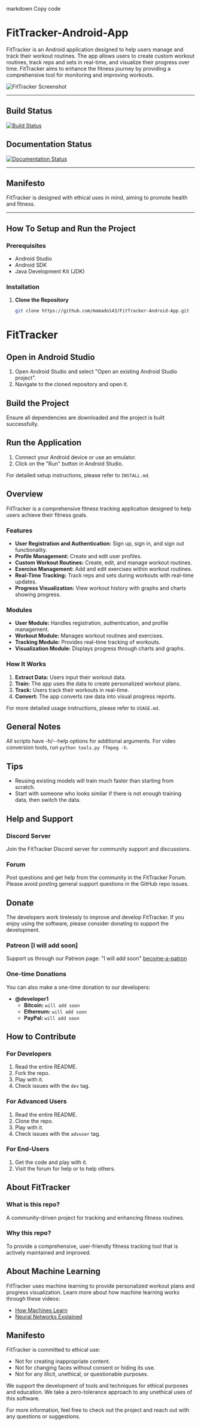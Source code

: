 markdown
Copy code
# FitTracker-Android-App

FitTracker is an Android application designed to help users manage and track their workout routines. The app allows users to create custom workout routines, track reps and sets in real-time, and visualize their progress over time. FitTracker aims to enhance the fitness journey by providing a comprehensive tool for monitoring and improving workouts.

![FitTracker Screenshot](path/to/screenshot.png)

---

## Build Status

[![Build Status](link-to-build-status-badge)](link-to-build-details)

## Documentation Status

[![Documentation Status](link-to-documentation-status-badge)](link-to-documentation-details)

---

## Manifesto

FitTracker is designed with ethical uses in mind, aiming to promote health and fitness.

---

## How To Setup and Run the Project

### Prerequisites

- Android Studio
- Android SDK
- Java Development Kit (JDK)

### Installation

1. **Clone the Repository**

   ```bash
   git clone https://github.com/mamado143/FitTracker-Android-App.git

# FitTracker

## Open in Android Studio

1. Open Android Studio and select "Open an existing Android Studio project".
2. Navigate to the cloned repository and open it.

## Build the Project

Ensure all dependencies are downloaded and the project is built successfully.

## Run the Application

1. Connect your Android device or use an emulator.
2. Click on the "Run" button in Android Studio.

For detailed setup instructions, please refer to `INSTALL.md`.

## Overview

FitTracker is a comprehensive fitness tracking application designed to help users achieve their fitness goals.

### Features

* **User Registration and Authentication:** Sign up, sign in, and sign out functionality.
* **Profile Management:** Create and edit user profiles.
* **Custom Workout Routines:** Create, edit, and manage workout routines.
* **Exercise Management:** Add and edit exercises within workout routines.
* **Real-Time Tracking:** Track reps and sets during workouts with real-time updates.
* **Progress Visualization:** View workout history with graphs and charts showing progress.

### Modules

* **User Module:** Handles registration, authentication, and profile management.
* **Workout Module:** Manages workout routines and exercises.
* **Tracking Module:** Provides real-time tracking of workouts.
* **Visualization Module:** Displays progress through charts and graphs.

### How It Works

1. **Extract Data:** Users input their workout data.
2. **Train:** The app uses the data to create personalized workout plans.
3. **Track:** Users track their workouts in real-time.
4. **Convert:** The app converts raw data into visual progress reports.

For more detailed usage instructions, please refer to `USAGE.md`.

## General Notes

All scripts have -h/--help options for additional arguments.
For video conversion tools, run `python tools.py ffmpeg -h`.

## Tips

* Reusing existing models will train much faster than starting from scratch.
* Start with someone who looks similar if there is not enough training data, then switch the data.

## Help and Support

### Discord Server

Join the FitTracker Discord server for community support and discussions.

### Forum

Post questions and get help from the community in the FitTracker Forum. Please avoid posting general support questions in the GitHub repo issues.

## Donate

The developers work tirelessly to improve and develop FitTracker. If you enjoy using the software, please consider donating to support the development.

### Patreon [I will add soon]

Support us through our Patreon page: "I will add soon" [become-a-patron](your-Patreon-lin)

### One-time Donations

You can also make a one-time donation to our developers:

* **@developer1**
    * **Bitcoin:** `will add soon`
    * **Ethereum:** `will add soon`
    * **PayPal:** `will add soon`

## How to Contribute

### For Developers

1. Read the entire README.
2. Fork the repo.
3. Play with it.
4. Check issues with the `dev` tag.

### For Advanced Users

1. Read the entire README.
2. Clone the repo.
3. Play with it.
4. Check issues with the `advuser` tag.

### For End-Users

1. Get the code and play with it.
2. Visit the forum for help or to help others.

## About FitTracker

### What is this repo?

A community-driven project for tracking and enhancing fitness routines.

### Why this repo?

To provide a comprehensive, user-friendly fitness tracking tool that is actively maintained and improved.

## About Machine Learning

FitTracker uses machine learning to provide personalized workout plans and progress visualization. Learn more about how machine learning works through these videos:

* [How Machines Learn](your-video-link)
* [Neural Networks Explained](your-video-link)

## Manifesto

FitTracker is committed to ethical use:

* Not for creating inappropriate content.
* Not for changing faces without consent or hiding its use.
* Not for any illicit, unethical, or questionable purposes.

We support the development of tools and techniques for ethical purposes and education. We take a zero-tolerance approach to any unethical uses of this software.

For more information, feel free to check out the project and reach out with any questions or suggestions. 
